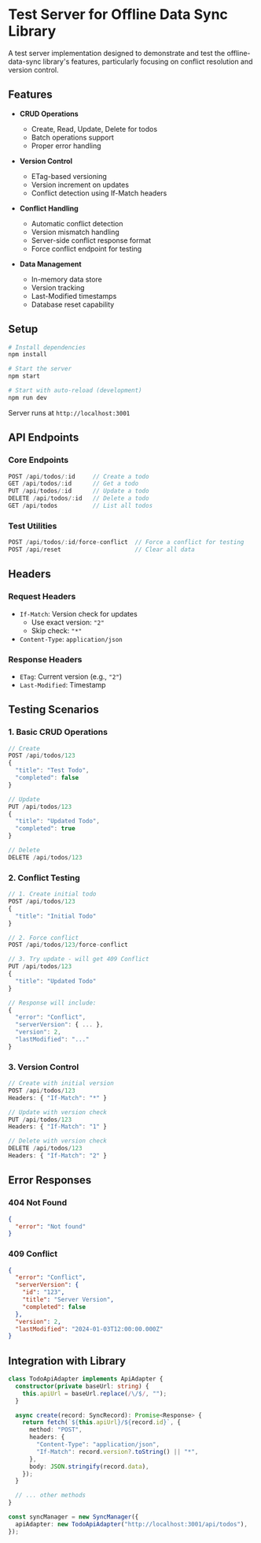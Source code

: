 # Test Server for Offline Data Sync Library

A test server implementation designed to demonstrate and test the offline-data-sync library's features, particularly focusing on conflict resolution and version control.

## Features

- **CRUD Operations**

  - Create, Read, Update, Delete for todos
  - Batch operations support
  - Proper error handling

- **Version Control**

  - ETag-based versioning
  - Version increment on updates
  - Conflict detection using If-Match headers

- **Conflict Handling**

  - Automatic conflict detection
  - Version mismatch handling
  - Server-side conflict response format
  - Force conflict endpoint for testing

- **Data Management**
  - In-memory data store
  - Version tracking
  - Last-Modified timestamps
  - Database reset capability

## Setup

```bash
# Install dependencies
npm install

# Start the server
npm start

# Start with auto-reload (development)
npm run dev
```

Server runs at `http://localhost:3001`

## API Endpoints

### Core Endpoints

```typescript
POST /api/todos/:id     // Create a todo
GET /api/todos/:id      // Get a todo
PUT /api/todos/:id      // Update a todo
DELETE /api/todos/:id   // Delete a todo
GET /api/todos          // List all todos
```

### Test Utilities

```typescript
POST /api/todos/:id/force-conflict  // Force a conflict for testing
POST /api/reset                     // Clear all data
```

## Headers

### Request Headers

- `If-Match`: Version check for updates
  - Use exact version: `"2"`
  - Skip check: `"*"`
- `Content-Type`: `application/json`

### Response Headers

- `ETag`: Current version (e.g., `"2"`)
- `Last-Modified`: Timestamp

## Testing Scenarios

### 1. Basic CRUD Operations

```typescript
// Create
POST /api/todos/123
{
  "title": "Test Todo",
  "completed": false
}

// Update
PUT /api/todos/123
{
  "title": "Updated Todo",
  "completed": true
}

// Delete
DELETE /api/todos/123
```

### 2. Conflict Testing

```typescript
// 1. Create initial todo
POST /api/todos/123
{
  "title": "Initial Todo"
}

// 2. Force conflict
POST /api/todos/123/force-conflict

// 3. Try update - will get 409 Conflict
PUT /api/todos/123
{
  "title": "Updated Todo"
}

// Response will include:
{
  "error": "Conflict",
  "serverVersion": { ... },
  "version": 2,
  "lastModified": "..."
}
```

### 3. Version Control

```typescript
// Create with initial version
POST /api/todos/123
Headers: { "If-Match": "*" }

// Update with version check
PUT /api/todos/123
Headers: { "If-Match": "1" }

// Delete with version check
DELETE /api/todos/123
Headers: { "If-Match": "2" }
```

## Error Responses

### 404 Not Found

```json
{
  "error": "Not found"
}
```

### 409 Conflict

```json
{
  "error": "Conflict",
  "serverVersion": {
    "id": "123",
    "title": "Server Version",
    "completed": false
  },
  "version": 2,
  "lastModified": "2024-01-03T12:00:00.000Z"
}
```

## Integration with Library

```typescript
class TodoApiAdapter implements ApiAdapter {
  constructor(private baseUrl: string) {
    this.apiUrl = baseUrl.replace(/\/$/, "");
  }

  async create(record: SyncRecord): Promise<Response> {
    return fetch(`${this.apiUrl}/${record.id}`, {
      method: "POST",
      headers: {
        "Content-Type": "application/json",
        "If-Match": record.version?.toString() || "*",
      },
      body: JSON.stringify(record.data),
    });
  }

  // ... other methods
}

const syncManager = new SyncManager({
  apiAdapter: new TodoApiAdapter("http://localhost:3001/api/todos"),
});
```
